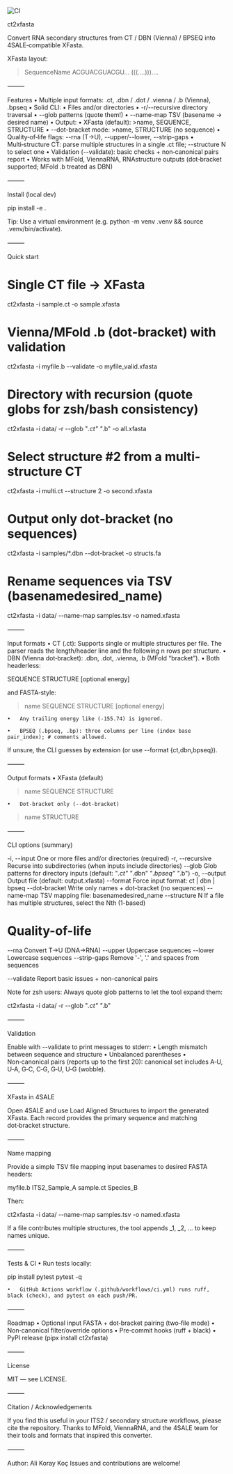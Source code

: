 ![CI](https://github.com/alikoraykoc/ct2xfasta/actions/workflows/ci.yml/badge.svg)

ct2xfasta

Convert RNA secondary structures from CT / DBN (Vienna) / BPSEQ into 4SALE‑compatible XFasta.

XFasta layout:

>SequenceName
ACGUACGUACGU...
(((....)))....

<!-- Optional CI badge: replace USER/REPO -->



⸻

Features
	•	Multiple input formats: .ct, .dbn / .dot / .vienna / .b (Vienna), .bpseq
	•	Solid CLI:
	•	Files and/or directories
	•	-r/--recursive directory traversal
	•	--glob patterns (quote them!)
	•	--name-map TSV (basename → desired name)
	•	Output:
	•	XFasta (default): >name, SEQUENCE, STRUCTURE
	•	--dot-bracket mode: >name, STRUCTURE (no sequence)
	•	Quality‑of‑life flags: --rna (T→U), --upper/--lower, --strip-gaps
	•	Multi‑structure CT: parse multiple structures in a single .ct file; --structure N to select one
	•	Validation (--validate): basic checks + non‑canonical pairs report
	•	Works with MFold, ViennaRNA, RNAstructure outputs (dot‑bracket supported; MFold .b treated as DBN)

⸻

Install (local dev)

pip install -e .

Tip: Use a virtual environment (e.g. python -m venv .venv && source .venv/bin/activate).

⸻

Quick start

# Single CT file → XFasta
ct2xfasta -i sample.ct -o sample.xfasta

# Vienna/MFold .b (dot‑bracket) with validation
ct2xfasta -i myfile.b --validate -o myfile_valid.xfasta

# Directory with recursion (quote globs for zsh/bash consistency)
ct2xfasta -i data/ -r --glob "*.ct" "*.b" -o all.xfasta

# Select structure #2 from a multi-structure CT
ct2xfasta -i multi.ct --structure 2 -o second.xfasta

# Output only dot‑bracket (no sequences)
ct2xfasta -i samples/*.dbn --dot-bracket -o structs.fa

# Rename sequences via TSV (basename<TAB>desired_name)
ct2xfasta -i data/ --name-map samples.tsv -o named.xfasta


⸻

Input formats
	•	CT (.ct): Supports single or multiple structures per file.
The parser reads the length/header line and the following n rows per structure.
	•	DBN (Vienna dot‑bracket): .dbn, .dot, .vienna, .b (MFold “bracket”).
	•	Both headerless:

SEQUENCE
STRUCTURE [optional energy]

and FASTA‑style:

>name
SEQUENCE
STRUCTURE [optional energy]


	•	Any trailing energy like (-155.74) is ignored.

	•	BPSEQ (.bpseq, .bp): three columns per line (index base pair_index); # comments allowed.

If unsure, the CLI guesses by extension (or use --format {ct,dbn,bpseq}).

⸻

Output formats
	•	XFasta (default)

>name
SEQUENCE
STRUCTURE


	•	Dot‑bracket only (--dot-bracket)

>name
STRUCTURE



⸻

CLI options (summary)

-i, --input         One or more files and/or directories (required)
-r, --recursive     Recurse into subdirectories (when inputs include directories)
--glob              Glob patterns for directory inputs (default: "*.ct" "*.dbn" "*.bpseq" "*.b")
-o, --output        Output file (default: output.xfasta)
--format            Force input format: ct | dbn | bpseq
--dot-bracket       Write only names + dot-bracket (no sequences)
--name-map          TSV mapping file: basename<TAB>desired_name
--structure N       If a file has multiple structures, select the Nth (1-based)

# Quality-of-life
--rna               Convert T->U (DNA→RNA)
--upper             Uppercase sequences
--lower             Lowercase sequences
--strip-gaps        Remove '-', '.' and spaces from sequences

--validate          Report basic issues + non-canonical pairs

Note for zsh users: Always quote glob patterns to let the tool expand them:

ct2xfasta -i data/ -r --glob "*.ct" "*.b"


⸻

Validation

Enable with --validate to print messages to stderr:
	•	Length mismatch between sequence and structure
	•	Unbalanced parentheses
	•	Non‑canonical pairs (reports up to the first 20):
canonical set includes A‑U, U‑A, G‑C, C‑G, G‑U, U‑G (wobble).

⸻

XFasta in 4SALE

Open 4SALE and use Load Aligned Structures to import the generated XFasta.
Each record provides the primary sequence and matching dot‑bracket structure.

⸻

Name mapping

Provide a simple TSV file mapping input basenames to desired FASTA headers:

myfile.b	ITS2_Sample_A
sample.ct	Species_B

Then:

ct2xfasta -i data/ --name-map samples.tsv -o named.xfasta

If a file contributes multiple structures, the tool appends _1, _2, … to keep names unique.

⸻

Tests & CI
	•	Run tests locally:

pip install pytest
pytest -q


	•	GitHub Actions workflow (.github/workflows/ci.yml) runs ruff, black (check), and pytest on each push/PR.

⸻

Roadmap
	•	Optional input FASTA + dot‑bracket pairing (two‑file mode)
	•	Non‑canonical filter/override options
	•	Pre‑commit hooks (ruff + black)
	•	PyPI release (pipx install ct2xfasta)

⸻

License

MIT — see LICENSE.

⸻

Citation / Acknowledgements

If you find this useful in your ITS2 / secondary structure workflows, please cite the repository.
Thanks to MFold, ViennaRNA, and the 4SALE team for their tools and formats that inspired this converter.

⸻

Author: Ali Koray Koç
Issues and contributions are welcome!